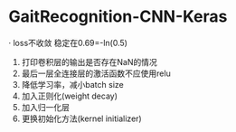 # GaitRecognition-CNN-Keras

· loss不收敛 稳定在0.69=-ln(0.5)
1. 打印卷积层的输出是否存在NaN的情况
2. 最后一层全连接层的激活函数不应使用relu
3. 降低学习率，减小batch size
4. 加入正则化(weight decay)
5. 加入归一化层
6. 更换初始化方法(kernel initializer)
